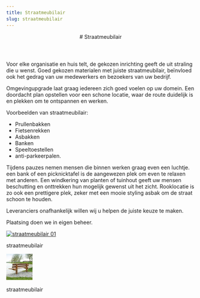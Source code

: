 ```yaml
---
title: Straatmeubilair
slug: straatmeubilair
---
```

<article class="regular">
<header>
# Straatmeubilair
</header>
<section>
Voor elke organisatie en huis telt, de gekozen inrichting geeft de uit straling die u wenst. Goed gekozen materialen met juiste straatmeubilair, beïnvloed ook het gedrag van uw medewerkers en bezoekers van uw bedrijf.

Omgevingupgrade laat graag iedereen zich goed voelen op uw domein. Een doordacht plan opstellen voor een schone locatie, waar de route duidelijk is en plekken om te ontspannen en werken.

Voorbeelden van straatmeubilair: 

* Prullenbakken
* Fietsenrekken
* Asbakken
* Banken
* Speeltoestellen
* anti-parkeerpalen.

Tijdens pauzes nemen mensen die binnen werken graag even een luchtje. een bank of een picknicktafel is de aangewezen plek om even te relaxen met anderen. Een windkering van planten of tuinhout geeft uw mensen beschutting en onttrekken hun mogelijk gewenst uit het zicht. Rooklocatie is zo ook een prettigere plek, zeker met een mooie styling asbak om de straat schoon te houden.

Leveranciers onafhankelijk willen wij u helpen de juiste keuze te maken.

Plaatsing doen we in eigen beheer.
</section>
</article>
<aside>
<a href="img/straatmeubilair_01.jpg" class="magnific">
<img src="img/straatmeubilair_01.jpg" alt="straatmeubilair 01" title="straatmeubilair 01" />
</a>
<p class="onderschrift">
straatmeubilair
</p>
<a href="img/straatmeubilair_02.jpg" class="magnific">
<img src="img/straatmeubilair_02.jpg" alt="straatmeubilair 02" title="straatmeubilair 02" />
</a>
<p class="onderschrift">
straatmeubilair
</p>
</aside>